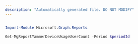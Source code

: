 ```yaml
---
description: "Automatically generated file. DO NOT MODIFY"
---
```


```powershell

Import-Module Microsoft.Graph.Reports

Get-MgReportYammerDeviceUsageUserCount -Period $periodId 

```